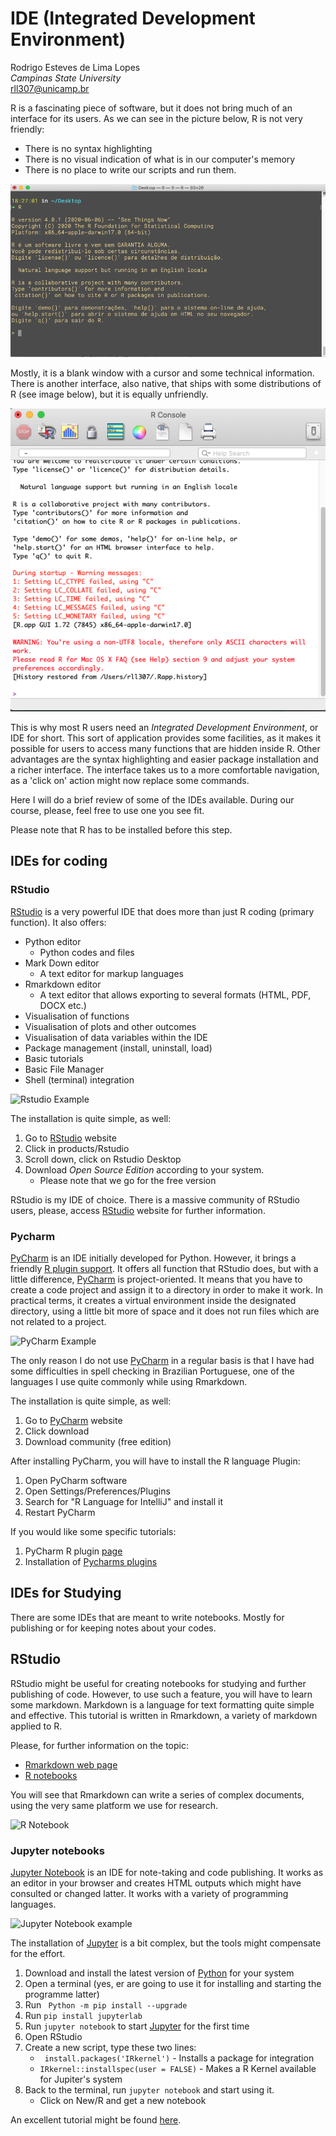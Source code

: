 # IDE (Integrated Development Environment)

Rodrigo Esteves de Lima Lopes \
*Campinas State University* \
[rll307@unicamp.br](mailto:rll307@unicamp.br)


R is a fascinating piece of software, but it does not bring much of an interface for its users. As we can see in the picture below, R is not very friendly:

- There is no syntax highlighting
- There is no visual indication of what is in our computer's memory
- There is no place to write our scripts and run them.

![R in a terminal](./images/R01.png)

Mostly, it is a blank window with a cursor and some technical information. There is another interface, also native, that ships with some distributions of R (see image below), but it is equally unfriendly. 


![R in a native IDE](./images/R02.png)


This is why most R users need an *Integrated Development Environment*, or IDE for short. This sort of application provides some facilities, as it makes it possible for users to access many functions that are hidden inside R. Other advantages are the syntax highlighting and easier package installation and a richer interface. The interface takes us to a more comfortable navigation, as a 'click on' action might now replace some commands. 

Here I will do a brief review of some of the IDEs available. During our course, please, feel free to use one you see fit. 

Please note that R has to be installed before this step. 

## IDEs for coding

### RStudio

[RStudio](https://rstudio.com/) is a very powerful IDE that does more than just R coding (primary function). It also offers:

- Python editor
    - Python codes and files
- Mark Down editor
    - A text editor for markup languages
- Rmarkdown editor
    - A text editor that allows exporting to several formats (HTML, PDF, DOCX etc.)
- Visualisation of functions 
- Visualisation of plots and other outcomes
- Visualisation of data variables within the IDE
- Package management (install, uninstall, load)
- Basic tutorials 
- Basic File Manager 
- Shell (terminal) integration

![Rstudio Example](http://mercury.webster.edu/aleshunas/R_learning_infrastructure/images/RStudio%20-%20environment%20panel.png)
    

The installation is quite simple, as well:

1. Go to [RStudio](https://rstudio.com/) website
1. Click in products/Rstudio
1. Scroll down, click on Rstudio Desktop
1. Download  *Open Source Edition* according to your system.
    - Please note that we go for the free version
    
RStudio is my IDE of choice. There is a massive community of RStudio users, please, access [RStudio](https://rstudio.com/) website for further information. 


### Pycharm

[PyCharm](https://www.jetbrains.com/pycharm/) is an IDE initially developed for Python. However, it brings a friendly [R plugin support](https://www.jetbrains.com/help/pycharm/r-plugin-support.html). It offers all function that RStudio does, but with a little difference, [PyCharm](https://www.jetbrains.com/pycharm/) is project-oriented. It means that you have to create a code project and assign it to a directory in order to make it work. In practical terms, it creates a virtual environment inside the designated directory, using a little bit more of space and it does not run files which are not related to a project. 

![PyCharm Example](https://resources.jetbrains.com/help/img/idea/2020.2/py_r_overview.png)

The only reason I do not use [PyCharm](https://www.jetbrains.com/pycharm/) in a regular basis is that I have had some difficulties in spell checking in Brazilian Portuguese, one of the languages I use quite commonly while using Rmarkdown. 

The installation is quite simple, as well:

1. Go to [PyCharm](https://www.jetbrains.com/pycharm/) website
1. Click download
1. Download community (free edition)

After installing PyCharm, you will have to install the R language Plugin:

1. Open PyCharm software
1. Open Settings/Preferences/Plugins
1. Search for "R Language for IntelliJ" and install it 
1. Restart PyCharm

If you would like some specific tutorials:

1. PyCharm R plugin [page](https://www.jetbrains.com/help/pycharm/r-plugin-support.html)
1. Installation of [Pycharms plugins](https://www.jetbrains.com/help/pycharm/managing-plugins.html)


## IDEs for Studying

There are some IDEs that are meant to write notebooks. Mostly for publishing or for keeping notes about your codes. 

## RStudio

RStudio might be useful for creating notebooks for studying and further publishing of code. However, to use such a feature, you will have to learn some markdown. Markdown is a language for text formatting quite simple and effective. This tutorial is written in Rmarkdown, a variety of markdown applied to R. 

Please, for further information on the topic:

- [Rmarkdown web page](https://rmarkdown.rstudio.com/)
- [R notebooks](https://rmarkdown.rstudio.com/lesson-10.html)

You will see that Rmarkdown can write a series of complex documents, using the very same platform we use for research. 

![R Notebook](https://d33wubrfki0l68.cloudfront.net/14588820b42b46fc38e5350566c03420e4c64e34/e54b8/lesson-images/notebooks-1-notebook.png)

### Jupyter notebooks

[Jupyter Notebook](https://jupyter.org/) is an IDE for note-taking and code publishing. It works as an editor in your browser and creates HTML outputs which might have consulted or changed latter. It works with a variety of programming languages. 

![Jupyter Notebook example](https://msdnshared.blob.core.windows.net/media/2016/03/032916_2008_JupyterNote3.png)

The installation of [Jupyter](https://jupyter.org/) is a bit complex, but the tools might compensate for the effort.

1. Download and install the latest version of [Python](https://www.python.org/) for your system
1. Open a terminal (yes, er are going to use it for installing and starting the programme latter)
1. Run ` Python -m pip install --upgrade`
1. Run `pip install jupyterlab`
1. Run `jupyter notebook` to start [Jupyter](https://jupyter.org/) for the first time
1. Open RStudio
1. Create a new script, type these two lines:
    - ` install.packages('IRkernel')` - Installs a package for integration
    -  `IRkernel::installspec(user = FALSE)` - Makes a R Kernel available for Jupiter's system
1. Back to the terminal, run `jupyter notebook` and start using it. 
    - Click on New/R and get a new notebook
    
An excellent tutorial might be found [here](https://dzone.com/articles/using-r-on-jupyternbspnotebook). 































